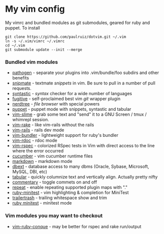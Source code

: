 # My vim config

My vimrc and bundled modules as git submodules, geared for ruby and puppet. To install

    git clone https://github.com/paulruiz/dotvim.git ~/.vim 
    ln -s ~/.vim/vimrc ~/.vimrc 
    cd ~/.vim 
    git submodule update --init --merge

### Bundled vim modules
* [pathogen](https://github.com/tpope/vim-pathogen)       -  separate your plugins into .vim/bundle/foo subdirs and other benefits
* [snipmate](https://github.com/msanders/snipmate.vim)    -  textmate _snippets_ in vim.  Be sure to pull in a number of pull requests.
* [syntastic](https://github.com/scrooloose/syntastic)    -  _syntax_ checker for a wide number of languages
* [fugitive](https://github.com/tpope/vim-fugitive)       -  self-proclaimed best vim _git_ wrapper plugin
* [nerdtree](https://github.com/scrooloose/nerdtree.git)  -  _file browser_ with special powers
* [puppet](https://github.com/rodjek/vim-puppet.git)      -  puppet mode with snippets, syntastic and tabular
* [vim-slime](https://github.com/jpalardy/vim-slime)      -  grab some text and "send" it to a GNU Screen / tmux / whimrepl session.
* [vim-rake](https://github.com/tpope/vim-rake.git)       -  like vim-rails without the rails
* [vim-rails](https://github.com/tpope/vim-rails.git)     -  rails dev mode
* [vim-bundler](https://github.com/tpope/vim-bundler.git) -  lightweight support for ruby's bundler
* [vim-rdoc](https://github.com/depuracao/vim-rdoc)       -  rdoc mode
* [vim-rspec](https://github.com/skwp/vim-rspec)          -  colorized RSpec tests in Vim with direct access to the line where the error occurred
* [cucumber](https://github.com/tpope/vim-cucumber.git)   -  vim cucumber runtime files
* [markdown](https://github.com/tpope/vim-markdown.git)   -  markdown mode
* [dbext](https://github.com/vim-scripts/dbext.vim.git)   -  database access to many dbms (Oracle, Sybase, Microsoft, MySQL, DBI, etc)
* [tabular](https://github.com/godlygeek/tabular.git)     -  quickly columnize text and vertically align. Actually pretty nifty
* [commentary](https://github.com/tpope/vim-commentary)   -  toggle commets on and off
* [repeat](https://github.com/tpope/vim-repeat)           -  enable repeating supported plugin maps with "."
* [ruby-minitest](https://github.com/sunaku/vim-ruby-minitest)  -  vim highlighting & completion for MiniTest
* [trailertrash](https://github.com/csexton/trailertrash.vim.git) -  trailing whitespace show and trim
* [ruby minitest](https://github.com/sunaku/vim-ruby-minitest.git) -  minitest mode


### Vim modules you may want to checkout
* [vim-ruby-conque](https://github.com/skwp/vim-ruby-conque.git) - may be better for rspec and rake run/output 
